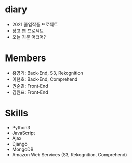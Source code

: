 # diary
- 2021 졸업작품 프로젝트
- 장고 웹 프로젝트
- 오늘 기분 어땠어?

# Members
- 홍영기: Back-End, S3, Rekognition
- 이현호: Back-End, Comprehend
- 권순민: Front-End
- 김원표: Front-End

# Skills
- Python3
- JavaScript
- Ajax
- Django
- MongoDB
- Amazon Web Services (S3, Rekognition, Comprehend)
